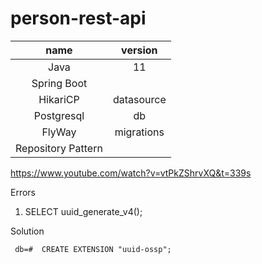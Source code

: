 # person-rest-api


|name|version|
|:---:|:---:|
|Java| 11|
|Spring Boot||
|HikariCP|datasource|
|Postgresql|db|
|FlyWay|migrations|
|Repository Pattern||

https://www.youtube.com/watch?v=vtPkZShrvXQ&t=339s

Errors

1. SELECT uuid_generate_v4();

Solution 

 ```
  db=#  CREATE EXTENSION "uuid-ossp";
  ```


